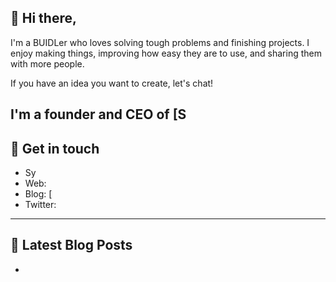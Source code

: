 ## 👋 Hi there, #

I'm a BUIDLer who loves solving tough problems and finishing projects. I enjoy making things, improving how easy they are to use, and sharing them with more people.

If you have an idea you want to create, let's chat!

I'm a founder and CEO of [S
--- 

## 🌌 Get in touch 

- Sy
- Web: 
- Blog: [
- Twitter: 
  
--- 

## 📕 Latest Blog Posts 

<!-- BLOG-POST-LIST:START -->
-
<!-- BLOG-POST-LIST:END -->
